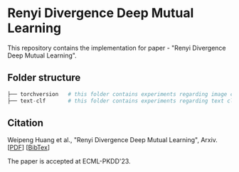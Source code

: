 # Renyi Divergence Deep Mutual Learning

This repository contains the implementation for paper - "Renyi Divergence Deep Mutual Learning".

## Folder structure

```python
├── torchversion   # this folder contains experiments regarding image classification 
├── text-clf       # this folder contains experiments regarding text classification
```

## Citation

Weipeng Huang et al., "Renyi Divergence Deep Mutual Learning", Arxiv. [[PDF](https://arxiv.org/abs/2209.05732)] [[BibTex](rdml.bib)]

The paper is accepted at ECML-PKDD'23. 
